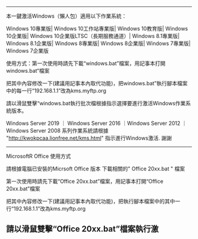 --------------------------------------------------------------------------------------------------------------------------
本一鍵激活Windows（懶人包）適用以下作業系統：

Windows 10專業版| Windows 10工作站專業版| Windows 10教育版| Windows 10企業版| Windows 10企業版LTSC（長期服務通道）| Windows 8.1專業版| Windows 8.1企業版| Windows 8專業版| Windows 8企業版| Windows 7專業版| Windows 7企業版

使用方式：第一次使用時請先下載“windows.bat”檔案，用記事本打開windows.bat“檔案

把其中內容修改一下(建議用記事本內取代功能)，把windows.bat”執行腳本檔案中的每一行“192.168.1.1”改為kms.myftp.org 

請以滑鼠雙擊“windows.bat執行批次檔根據指示選擇要進行激活Windows作業系統版本。

Windows Server 2019 ｜ Windows Server 2016 ｜Windows Server 2012 ｜Windows Server 2008 系列作業系統請根據
"http://kwokpcaa.lionfree.net/kms.html" 指示進行Windows激活. 謝謝

--------------------------------------------------------------------------------------------------------------------------
MicrosoftR Office 使用方式

請根據電腦已安裝的Micrsoft Office 版本 下載相關的" Office 20xx.bat " 檔案

第一次使用時請先下載“Office 20xx.bat”檔案，用記事本打開“Office 20xx.bat”檔案

把其中內容修改一下(建議用記事本內取代功能)，把執行腳本檔案中的其中一行“192.168.1.1”改為kms.myftp.org 

請以滑鼠雙擊“Office 20xx.bat”檔案執行激
--------------------------------------------------------------------------------------------------------------------------
